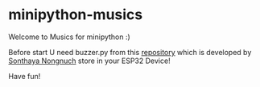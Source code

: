 # minipython-musics
Welcome to Musics for minipython :)

Before start U need buzzer.py from this [repository](https://github.com/microBlock-IDE/micropython/tree/master/ports/esp32/boards/KidBright32/modules) which is developed by [Sonthaya Nongnuch](https://github.com/maxpromer) store in your ESP32 Device!

Have fun!
